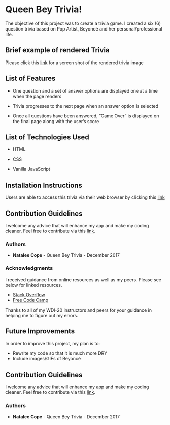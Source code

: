 # Queen Bey Trivia!
The objective of this project was to create a trivia game. I created a six (6) question trivia based on Pop Artist, Beyoncé and her personal/professional life.

## Brief example of rendered Trivia
Please click this [link](https://raw.githubusercontent.com/Ncope1/Project-1/master/Screen%20Shot%202017-12-13%20at%209.35.02%20PM.png) for a screen shot of the rendered trivia image

## List of Features
* One question and a set of answer options are displayed one at a time when the page renders

* Trivia progresses to the next page when an answer option is selected

* Once all questions have been answered, “Game Over” is displayed on the final page along with the user’s score

## List of Technologies Used
* HTML

* CSS

* Vanilla JavaScript

## Installation Instructions
Users are able to access this trivia via their web browser by clicking this [link](https://ncope1.github.io/Project-1/)

## Contribution Guidelines
I welcome any advice that will enhance my app and make my coding cleaner. Feel free to contribute via this [link](https://github.com/Ncope1/Project-1).

### Authors

* **Natalee Cope** - Queen Bey Trivia - December 2017

### Acknowledgments
I received guidance from online resources as well as my peers. Please see below for linked resources.
* [Stack Overflow](https://stackoverflow.com/questions/18546038/store-javascript-variable-into-array)
* [Free Code Camp](https://www.freecodecamp.org/challenges/store-multiple-values-in-one-variable-using-javascript-arrays)

Thanks to all of my WDI-20 instructors and peers for your guidance in helping me to figure out my errors.

## Future Improvements
In order to improve this project, my plan is to:
* Rewrite my code so that it is much more DRY
* Include images/GIFs of Beyoncé


## Contribution Guidelines
I welcome any advice that will enhance my app and make my coding cleaner. Feel free to contribute via this [link](https://github.com/Ncope1/Project-1).

### Authors

* **Natalee Cope** - Queen Bey Trivia - December 2017


